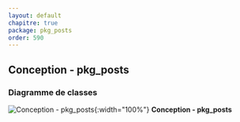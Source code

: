 ```yaml
---
layout: default
chapitre: true
package: pkg_posts
order: 590
---
```


## Conception - pkg_posts

### Diagramme de classes 

![Conception - pkg_posts ](/soli-lms/diagrammes/pkg_posts/classes_pkg_posts.svg){:width="100%"}
**Conception - pkg_posts**